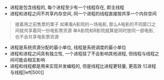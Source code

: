 - 进程是包含线程的, 每个进程至少有一个线程存在, 即主线程
- 进程和进程之间不共享内存空间, 同一个进程的线程直接按共享一个内存空间
> 接着用之前售票的栗子
> 如果看A影院的一场电影, 那么A电影的不同窗口之间就共享着同一份电影票资源
> 单A影院和B影院就算是同时放同一部电影, 也不会共享电影票资源
- 进程是系统资源分配的最小单位, 线程是系统调度的最小单位
- 进程和进程之间具有独立性, 一个进程挂了不会影响其他进程, 但线程与线程之间可能会相互影响
- 进程和线程都是用来实现并发编程的, 但是线程比进程更轻量, 更高效
![[进程与线程|left|500]]
